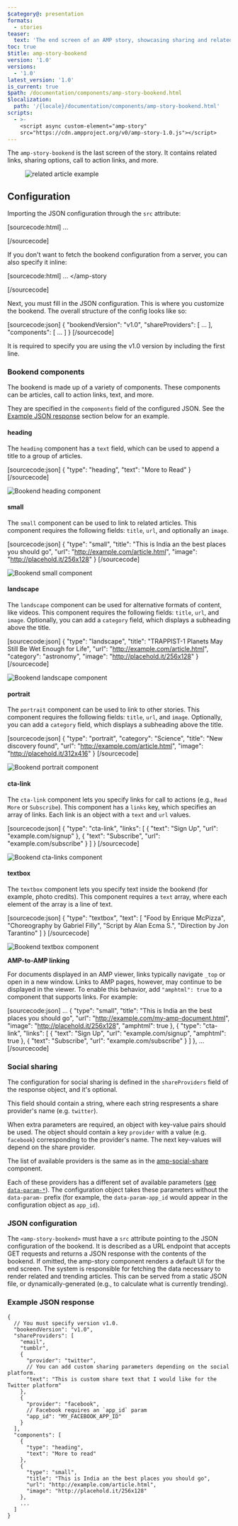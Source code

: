 ```yaml
---
$category@: presentation
formats:
  - stories
teaser:
  text: 'The end screen of an AMP story, showcasing sharing and related content.'
toc: true
$title: amp-story-bookend
version: '1.0'
versions:
  - '1.0'
latest_version: '1.0'
is_current: true
$path: /documentation/components/amp-story-bookend.html
$localization:
  path: '/{locale}/documentation/components/amp-story-bookend.html'
scripts:
  - >-
    <script async custom-element="amp-story"
    src="https://cdn.ampproject.org/v0/amp-story-1.0.js"></script>
---
```



<!--
Copyright 2019 The AMP HTML Authors. All Rights Reserved.

Licensed under the Apache License, Version 2.0 (the "License");
you may not use this file except in compliance with the License.
You may obtain a copy of the License at

      http://www.apache.org/licenses/LICENSE-2.0

Unless required by applicable law or agreed to in writing, software
distributed under the License is distributed on an "AS-IS" BASIS,
WITHOUT WARRANTIES OR CONDITIONS OF ANY KIND, either express or implied.
See the License for the specific language governing permissions and
limitations under the License.
-->



The `amp-story-bookend` is the last screen of the story. It contains related links, sharing options, call to action links, and more.

<figure class="centered-fig">
  <amp-anim alt="related article example" width="300" height="533" layout="fixed" src="https://github.com/ampproject/amphtml/raw/master/extensions/amp-story/img/related-articles.gif">
    <noscript>
    <img alt="related article example" src="https://github.com/ampproject/amphtml/raw/master/extensions/amp-story/img/related-articles.gif" />
  </noscript>
  </amp-anim>
</figure>

## Configuration

Importing the JSON configuration through the `src` attribute:

[sourcecode:html]
<amp-story standalone>
  <amp-story-page id="cover">
    ...
  </amp-story-page>
  <!-- `layout=nodisplay` is required. -->
  <amp-story-bookend src="bookendv1.json" layout="nodisplay">
  </amp-story-bookend>
  <amp-story></amp-story
></amp-story>
[/sourcecode]

If you don't want to fetch the bookend configuration from a server, you can also specify it inline:

[sourcecode:html]
<amp-story standalone>
  ...
  <amp-story-bookend layout="nodisplay">
    <script type="application/json">
       {
         "bookendVersion": "v1.0",
         "shareProviders": [ ... ],
         "components": [ ... ]
      }
    </script>
  </amp-story-bookend>
  <amp-story></amp-story
></amp-story>
[/sourcecode]

Next, you must fill in the JSON configuration. This is where you customize the bookend. The overall structure of the config looks like so:

[sourcecode:json]
{
  "bookendVersion": "v1.0",
  "shareProviders": [
    ...
  ],
  "components": [
    ...
  ]
}
[/sourcecode]

It is required to specify you are using the v1.0 version by including the first line.

### Bookend components

The bookend is made up of a variety of components. These components can be articles, call to action links, text, and more.

They are specified in the `components` field of the configured JSON. See the [Example JSON response](#example-json-response) section below for an example.

#### heading

The `heading` component has a `text` field, which can be used to append a title to a group of articles.

[sourcecode:json]
{
  "type": "heading",
  "text": "More to Read"
}
[/sourcecode]

<amp-img alt="Bookend heading component" layout="fixed"
src="https://github.com/ampproject/amphtml/raw/master/extensions/amp-story/img/amp-story-bookend-component-heading.png" width="386" height="123">
<noscript>
<img alt="Bookend heading component" src="img/amp-story-bookend-component-heading.png" />
</noscript>
</amp-img>

#### small

The `small` component can be used to link to related articles. This component requires the following fields: `title`, `url`, and optionally an `image`.

[sourcecode:json]
{
  "type": "small",
  "title": "This is India an the best places you should go",
  "url": "http://example.com/article.html",
  "image": "http://placehold.it/256x128"
}
[/sourcecode]

<amp-img alt="Bookend small component" layout="fixed"
src="https://github.com/ampproject/amphtml/raw/master/extensions/amp-story/img/amp-story-bookend-component-small.png" width="379" height="192">
<noscript>
<img alt="Bookend small component" src="img/amp-story-bookend-component-small.png" />
</noscript>
</amp-img>

#### landscape

The `landscape` component can be used for alternative formats of content, like videos. This component requires the following fields: `title`, `url`, and `image`. Optionally, you can add a `category` field, which displays a subheading above the title.

[sourcecode:json]
{
  "type": "landscape",
  "title": "TRAPPIST-1 Planets May Still Be Wet Enough for Life",
  "url": "http://example.com/article.html",
  "category": "astronomy",
  "image": "http://placehold.it/256x128"
}
[/sourcecode]

<amp-img alt="Bookend landscape component" layout="fixed"
src="https://github.com/ampproject/amphtml/raw/master/extensions/amp-story/img/amp-story-bookend-component-landscape.png" width="388" height="410">
<noscript>
<img alt="Bookend landscape component" src="img/amp-story-bookend-component-landscape.png" />
</noscript>
</amp-img>

#### portrait

The `portrait` component can be used to link to other stories. This component requires the following fields: `title`, `url`, and `image`. Optionally, you can add a `category` field, which displays a subheading above the title.

[sourcecode:json]
{
  "type": "portrait",
  "category": "Science",
  "title": "New discovery found",
  "url": "http://example.com/article.html",
  "image": "http://placehold.it/312x416"
}
[/sourcecode]

<amp-img alt="Bookend portrait component" layout="fixed"
src="https://github.com/ampproject/amphtml/raw/master/extensions/amp-story/img/amp-story-bookend-component-portrait.png" width="382" height="522">
<noscript>
<img alt="Bookend portrait component" src="img/amp-story-bookend-component-portrait.png" />
</noscript>
</amp-img>

#### cta-link

The `cta-link` component lets you specify links for call to actions (e.g., `Read More` or `Subscribe`). This component has a `links` key, which specifies an array of links. Each link is an object with a `text` and `url` values.

[sourcecode:json]
{
  "type": "cta-link",
  "links": [
    {
      "text": "Sign Up",
      "url": "example.com/signup"
    },
    {
      "text": "Subscribe",
      "url": "example.com/subscribe"
    }
  ]
}
[/sourcecode]

<amp-img alt="Bookend cta-links component" layout="fixed"
src="https://github.com/ampproject/amphtml/raw/master/extensions/amp-story/img/amp-story-bookend-component-cta-links.png" width="381" height="81">
<noscript>
<img alt="Bookend cta-links component" src="img/amp-story-bookend-component-cta-links.png" />
</noscript>
</amp-img>

#### textbox

The `textbox` component lets you specify text inside the bookend (for example, photo credits). This component requires a `text` array, where each element of the array is a line of text.

[sourcecode:json]
{
  "type": "textbox",
  "text": [
    "Food by Enrique McPizza",
    "Choreography by Gabriel Filly",
    "Script by Alan Ecma S.",
    "Direction by Jon Tarantino"
  ]
}
[/sourcecode]

<amp-img alt="Bookend textbox component" layout="fixed"
src="https://github.com/ampproject/amphtml/raw/master/extensions/amp-story/img/amp-story-bookend-component-textbox.png" width="591" height="358">
<noscript>
<img alt="Bookend textbox component" src="img/amp-story-bookend-component-textbox.png" />
</noscript>
</amp-img>

**AMP-to-AMP linking**

For documents displayed in an AMP viewer, links typically navigate `_top` or open in a new window. Links to AMP pages, however, may continue to be displayed in the viewer. To enable this behavior, add `"amphtml": true` to a component that supports links. For example:

[sourcecode:json]
...
{
  "type": "small",
  "title": "This is India an the best places you should go",
  "url": "http://example.com/my-amp-document.html",
  "image": "http://placehold.it/256x128",
  "amphtml": true
},
{
  "type": "cta-link",
  "links": [
    {
      "text": "Sign Up",
      "url": "example.com/signup",
      "amphtml": true
    },
    {
      "text": "Subscribe",
      "url": "example.com/subscribe"
    }
  ]
},
...
[/sourcecode]

### Social sharing

The configuration for social sharing is defined in the `shareProviders` field of the response object, and it's optional.

This field should contain a string, where each string respresents a share provider's name (e.g. `twitter`).

When extra parameters are required, an object with key-value pairs should be used. The object should contain a key `provider` with a value (e.g. `facebook`) corresponding to the provider's name. The next key-values will depend on the share provider.

The list of available providers is the same as in the [amp-social-share](https://amp.dev/documentation/components/amp-social-share) component.

Each of these providers has a different set of available parameters ([see `data-param-*`](https://amp.dev/documentation/components/amp-social-share#data-param-*)). The configuration object takes these parameters without the `data-param-` prefix (for example, the `data-param-app_id` would appear in the configuration object as `app_id`).

### JSON configuration

The `<amp-story-bookend>` must have a `src` attribute pointing to the JSON configuration of the bookend. It is described as a URL endpoint that accepts GET requests and returns a JSON response with the contents of the bookend. If omitted, the amp-story component renders a default UI for the end screen. The system is responsible for fetching the data necessary to render related and trending articles. This can be served from a static JSON file, or dynamically-generated (e.g., to calculate what is currently trending).

### Example JSON response <a name="example-json-response"></a>

```text
{
  // You must specify version v1.0.
  "bookendVersion": "v1.0",
  "shareProviders": [
    "email",
    "tumblr",
    {
      "provider": "twitter",
      // You can add custom sharing parameters depending on the social platform.
      "text": "This is custom share text that I would like for the Twitter platform"
    },
    {
      "provider": "facebook",
      // Facebook requires an `app_id` param
      "app_id": "MY_FACEBOOK_APP_ID"
    }
  ],
  "components": [
    {
      "type": "heading",
      "text": "More to read"
    },
    {
      "type": "small",
      "title": "This is India an the best places you should go",
      "url": "http://example.com/article.html",
      "image": "http://placehold.it/256x128"
    },
    ...
  ]
}
```